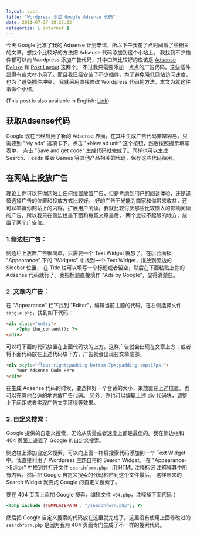 ```yaml
--- 
layout: post
title: "Wordpress 添加 Google Adsense 代码"
date: 2011-07-27 18:22:23
categories: [ internet ]
---
```


今天 Google 批准了我的 Adsense 计划申请，所以下午我花了点时间看了些相关的文章，想找个比较好的方法把 Adsense 代码添加到这个小站上。
我找到不少插件都可以向 Wordpress 添加广告代码，其中口碑比较好的应该是 [Adsense Deluxe][adsense-deluxe] 和 [Post Layout][post-layout] 这两个。
不过我只需要添加一点点的广告代码，这些插件显得有些大材小用了。而且我已经安装了不少插件，为了避免降低网站访问速度，也为了避免插件冲突，
我就采用直接修改 Wordpress 代码的方法，本文为就这件事做个小结。

<!-- more -->

(This post is also available in English: [Link][english])

## 获取Adsense代码

Google 现在已经启用了新的 Adsense 界面，在其中生成广告代码非常容易。只需要到 "My ads" 选项卡下，点击 "+New ad unit" 这个按钮，然后按照提示填写表单，
点击 "Save and get code" 生成代码就完成了。同样也可以生成 Search、Feeds 或者 Games 等其他产品相关的代码，保存这些代码待用。

## 在网站上投放广告

理论上你可以在你网站上任何位置放置广告，但是考虑到用户的阅读体验，还是谨慎选择广告的位置和投放方式比较好。
好的广告不光能为商家和你带来收益，还可以丰富你网站上的内容，扩展用户阅读。我就比较讨厌那些比较恼人的影响阅读的广告，所以我只在侧边栏最下面和每篇文章最后，
两个比较不起眼的地方，放置了两个广告位。

### 1.侧边栏广告：

侧边栏上放置广告很简单，只需要一个 Text Widget 就够了。在后台面板 "Appearance" 下的 "Widgets" 中找到一个 Text Widget，拖放到旁边的 Sidebar 位置，
在 Title 栏可以填写一个标题或者留空，然后在下面粘贴上你的 Adsense 代码就行了。我把标题直接填作 "Ads by Google"，显得清楚些。

### 2. 文章内广告：

在 "Appearance" 栏下找到 "Editor"，编辑当前主题的代码。在右侧选择文件 `single.php`，找到如下代码：

``` html
<div class="entry">
    <?php the_content(); ?>
</div>
```

可以将下面的代码放置在上面代码块的上方，这样广告就会出现在文章上方；或者将下面代码放在上述代码块下方，广告就会出现在文章底部。

``` html
<div style="float:right;padding-bottom:7px;padding-top:17px;">
    Your Adsense Code Here
</div>
```

在生成 Adsense 代码的时候，要选择好一个合适的大小，来放置在上述位置。也可以在其他合适的地方放广告代码。
另外，你也可以编辑上述 div 代码块，调整上下间距或者实现广告文字环绕等效果。

### 3. 自定义搜索：

Google 提供的自定义搜索，无论从质量或者速度上都是最佳的。我在侧边栏和 404 页面上设置了 Google 的自定义搜索。

侧边栏上添加自定义搜索，可以向上面一样将搜索代码添加到一个 Text Widget 中。我直接利用了 Wordpress 主题自带的 Search Widget。
在 "Appearance->Editor" 中找到并打开文件 `searchform.php`，用 HTML 注释标记 <!-- 和 --> 注释掉其中所有内容，然后把 Google 自定义搜索的代码粘贴到这个文件最后，
这样原来的 Search Widget 就变成 Google 的自定义搜索了。

要在 404 页面上添加 Google 搜索，编辑文件 `404.php`，注释掉下面代码：

``` php
<?php include (TEMPLATEPATH . "/searchform.php"); ?>
```

然后把 Google 自定义搜索的代码放在这里就完成了。这里没有使用上面修改过的 `searchform.php` 是因为我为 404 页面专门生成了不一样的搜索代码。

[adsense-deluxe]:       http://www.acmetech.com/blog/2005/07/26/adsense-deluxe-wordpress-plugin/
[post-layout]:          http://www.satollo.net/plugins/post-layout
[english]:              /internet/2011/07/28/add-google-adsense-code-to-wordpress/

